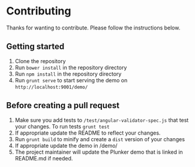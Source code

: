 # Contributing
Thanks for wanting to contribute. Please follow the instructions below.


## Getting started
1. Clone the repository
2. Run `bower install` in the repository directory
3. Run `npm install` in the repository directory
4. Run `grunt serve` to start serving the demo on `http://localhost:9001/demo/`



## Before creating a pull request
1. Make sure you add tests to `/test/angular-validator-spec.js` that test your changes. To run tests `grunt test`
2. If appropriate update the README to reflect your changes.
3. Run `grunt build` to minify and create a `dist` version of your changes
4. If appropriate update the demo in /demo/
5. The project maintainer will update the Plunker demo that is linked in README.md if needed.